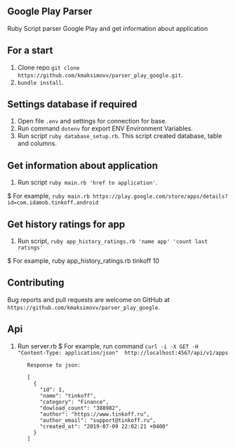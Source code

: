 ## Google Play Parser
Ruby Script parser Google Play and get information about application

## For a start 
1. Clone repo `git clone https://github.com/kmaksimovv/parser_play_google.git`.
2. `bundle install`.

## Settings database if required
1. Open file `.env` and settings for connection for base.
2. Run command `dotenv` for export ENV Environment Variables.
3. Run script `ruby database_setup.rb`.
  This script created database, table and columns.

## Get information about application
1. Run script `ruby main.rb 'href to application'`.
  
  $ For example, `ruby main.rb https://play.google.com/store/apps/details?id=com.idamob.tinkoff.android`

## Get history ratings for app
1. Run script, `ruby app_history_ratings.rb 'name app' 'count last ratings'`
  
  $ For example, ruby app_history_ratings.rb tinkoff 10

## Contributing
Bug reports and pull requests are welcome on GitHub at `https://github.com/kmaksimovv/parser_play_google`.

## Api
1. Run server.rb
  $ For example, run command
  `curl -i -X GET -H "Content-Type: application/json"  http://localhost:4567/api/v1/apps`

          Response to json:
          
          [
            {
              "id": 1,
              "name": "tinkoff",
              "category": "Finance",
              "dowload_count": "388982",
              "author": "https://www.tinkoff.ru",
              "author_email": "support@tinkoff.ru",
              "created_at": "2019-07-09 22:02:21 +0400"
            }
          ]

